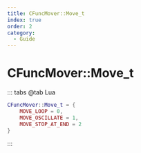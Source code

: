 ```yaml
---
title: CFuncMover::Move_t
index: true
order: 2
category:
  - Guide
---
```


# CFuncMover::Move_t
::: tabs
@tab Lua
```lua
CFuncMover::Move_t = {
    MOVE_LOOP = 0,
    MOVE_OSCILLATE = 1,
    MOVE_STOP_AT_END = 2
}
```
:::